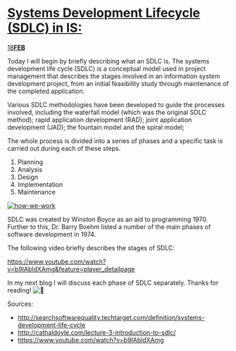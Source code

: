 # [Systems Development Lifecycle (SDLC) in IS:](https://eternalsunshineoftheismind.wordpress.com/2013/02/18/3339/)

[18**FEB**](https://eternalsunshineoftheismind.wordpress.com/2013/02/18/3339/)

 

Today I will begin by briefly describing what an SDLC is.
The systems development life cycle (SDLC) is a conceptual model used in project management that describes the stages involved in an information system development project, from an initial feasibility study through maintenance of the completed application.

Various SDLC methodologies have been developed to guide the processes involved, including the waterfall model (which was the original SDLC method); rapid application development (RAD); joint application development (JAD); the fountain model and the spiral model;

The whole process is divided into a series of phases and a specific task is carried out during each of these steps.

1. Planning
2. Analysis
3. Design
4. Implementation
5. Maintenance

[![how-we-work](https://eternalsunshineoftheismind.files.wordpress.com/2013/02/how-we-work.png?w=490)](https://eternalsunshineoftheismind.files.wordpress.com/2013/02/how-we-work.png)

SDLC was created by Winston Boyce as an aid to programming 1970. Further to this, Dr. Barry Boehm listed a number of the main phases of software development in 1974.

The following video briefly describes the stages of SDLC:

https://www.youtube.com/watch?v=b9IAbldXAmg&feature=player_detailpage

In my next blog I will discuss each phase of SDLC separately.
Thanks for reading! ![🙂](https://s0.wp.com/wp-content/mu-plugins/wpcom-smileys/twemoji/2/svg/1f642.svg)

Sources:

- http://searchsoftwarequality.techtarget.com/definition/systems-development-life-cycle
- http://cathaldoyle.com/lecture-3-introduction-to-sdlc/
- https://www.youtube.com/watch?v=b9IAbldXAmg
